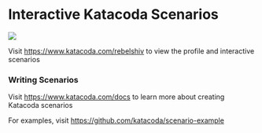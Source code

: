 # Interactive Katacoda Scenarios

[![](http://shields.katacoda.com/katacoda/rebelshiv/count.svg)](https://www.katacoda.com/rebelshiv "Get your profile on Katacoda.com")

Visit https://www.katacoda.com/rebelshiv to view the profile and interactive scenarios

### Writing Scenarios
Visit https://www.katacoda.com/docs to learn more about creating Katacoda scenarios

For examples, visit https://github.com/katacoda/scenario-example

